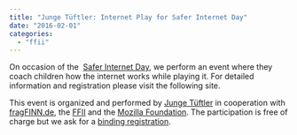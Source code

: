 ```yaml
---
title: "Junge Tüftler: Internet Play for Safer Internet Day"
date: "2016-02-01"
categories: 
  - "ffii"
---
```


On occasion of the  [Safer Internet Day](http://www.saferinternetday.ie/ "Safer Internet Day"), we perform an event where they coach children how the internet works while playing it. For detailed information and registration please visit the following site.

This event is organized and performed by [Junge Tüftler](http://junge-tueftler.de) in cooperation with [fragFINN.de](http://fragfinn.de/kinderliste.html), the [FFII](http://ffii.org/) and the [Mozilla Foundation](https://www.mozilla.org). The participation is free of charge but we ask for a [binding registration](https://www.eventbrite.de/e/internet-play-zum-safer-internet-day-tickets-20779337558).
